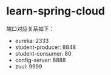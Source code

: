 # learn-spring-cloud

端口对应关系如下：
- eureka: 2333
- student-producer: 8848
- student-consumer: 80
- config-server: 8888
- zuul: 9999